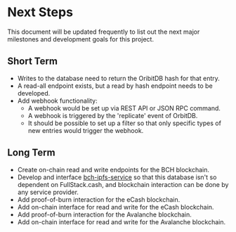 # Next Steps

This document will be updated frequently to list out the next major milestones and development goals for this project.

## Short Term

- Writes to the database need to return the OribitDB hash for that entry.
- A read-all endpoint exists, but a read by hash endpoint needs to be developed.
- Add webhook functionality:
  - A webhook would be set up via REST API or JSON RPC command.
  - A webhook is triggered by the 'replicate' event of OrbitDB.
  - It should be possible to set up a filter so that only specific types of new entries would trigger the webhook.

## Long Term

- Create on-chain read and write endpoints for the BCH blockchain.
- Develop and interface [bch-ipfs-service](https://github.com/christroutner/bch-ipfs-service) so that this database isn't so dependent on FullStack.cash, and blockchain interaction can be done by any service provider.
- Add proof-of-burn interaction for the eCash blockchain.
- Add on-chain interface for read and write for the eCash blockchain.
- Add proof-of-burn interaction for the Avalanche blockchain.
- Add on-chain interface for read and write for the Avalanche blockchain.
